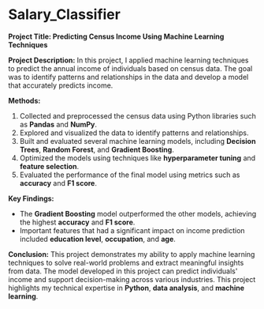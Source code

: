 # Salary_Classifier

**Project Title: Predicting Census Income Using Machine Learning Techniques**

**Project Description:**
In this project, I applied machine learning techniques to predict the annual income of individuals based on census data. The goal was to identify patterns and relationships in the data and develop a model that accurately predicts income.

**Methods:**
1. Collected and preprocessed the census data using Python libraries such as **Pandas** and **NumPy**.
2. Explored and visualized the data to identify patterns and relationships.
3. Built and evaluated several machine learning models, including **Decision Trees**, **Random Forest**, and **Gradient Boosting**.
4. Optimized the models using techniques like **hyperparameter tuning** and **feature selection**.
5. Evaluated the performance of the final model using metrics such as **accuracy** and **F1 score**.

**Key Findings:**
- The **Gradient Boosting** model outperformed the other models, achieving the highest **accuracy** and **F1 score**.
- Important features that had a significant impact on income prediction included **education level**, **occupation**, and **age**.

**Conclusion:**
This project demonstrates my ability to apply machine learning techniques to solve real-world problems and extract meaningful insights from data. The model developed in this project can predict individuals' income and support decision-making across various industries. This project highlights my technical expertise in **Python**, **data analysis**, and **machine learning**.
